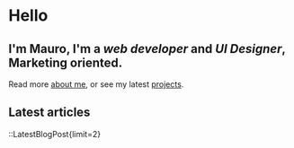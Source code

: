 # Hello

## I'm Mauro, I'm a *web developer* and *UI Designer*, Marketing oriented.

Read more [about me](/about), or see my latest [projects](/projects).

## Latest articles

::LatestBlogPost{limit=2}